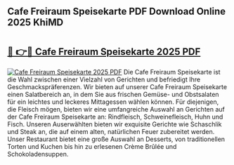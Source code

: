 ## Cafe Freiraum Speisekarte PDF Download Online 2025 KhiMD

# <h2><a href="http://gcct17.nevu.top/?p=Cafe+Freiraum+Speisekarte">🔗 👉🔴 Cafe Freiraum Speisekarte 2025 PDF</a></h2>

[![Cafe Freiraum Speisekarte 2025 PDF](https://i.imgur.com/dBaPXMq.png)](http://gcct17.nevu.top/?p=Cafe+Freiraum+Speisekarte)
Die Cafe Freiraum Speisekarte ist die Wahl zwischen einer Vielzahl von Gerichten und befriedigt Ihre Geschmackspräferenzen. Wir bieten auf unserer Cafe Freiraum Speisekarte einen Salatbereich an, in dem Sie aus frischen Gemüse- und Obstsalaten für ein leichtes und leckeres Mittagessen wählen können. Für diejenigen, die Fleisch mögen, bieten wir eine umfangreiche Auswahl an Gerichten auf der Cafe Freiraum Speisekarte an: Rindfleisch, Schweinefleisch, Huhn und Fisch. Unseren Auserwählten bieten wir exquisite Gerichte wie Schaschlik und Steak an, die auf einem alten, natürlichen Feuer zubereitet werden. Unser Restaurant bietet eine große Auswahl an Desserts, von traditionellen Torten und Kuchen bis hin zu erlesenen Crème Brûlée und Schokoladensuppen.
